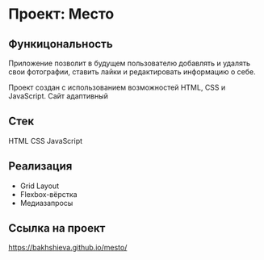 # Проект: Место

## Функицональность

Приложение позволит в будущем пользователю добавлять и удалять свои фотографии, ставить лайки и редактировать информацию о себе.

Проект создан с использованием возможностей HTML, CSS и JavaScript. Сайт адаптивный

## Стек

HTML
CSS
JavaScript

## Реализация

- Grid Layout
- Flexbox-вёрстка
- Медиазапросы

## Ссылка на проект

https://bakhshieva.github.io/mesto/
